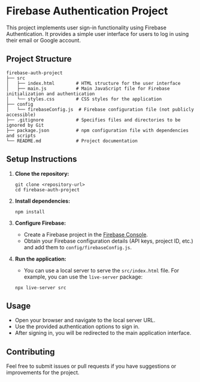 # Firebase Authentication Project

This project implements user sign-in functionality using Firebase Authentication. It provides a simple user interface for users to log in using their email or Google account.

## Project Structure

```
firebase-auth-project
├── src
│   ├── index.html        # HTML structure for the user interface
│   ├── main.js           # Main JavaScript file for Firebase initialization and authentication
│   └── styles.css        # CSS styles for the application
├── config
│   └── firebaseConfig.js  # Firebase configuration file (not publicly accessible)
├── .gitignore            # Specifies files and directories to be ignored by Git
├── package.json          # npm configuration file with dependencies and scripts
└── README.md             # Project documentation
```

## Setup Instructions

1. **Clone the repository:**
   ```
   git clone <repository-url>
   cd firebase-auth-project
   ```

2. **Install dependencies:**
   ```
   npm install
   ```

3. **Configure Firebase:**
   - Create a Firebase project in the [Firebase Console](https://console.firebase.google.com/).
   - Obtain your Firebase configuration details (API keys, project ID, etc.) and add them to `config/firebaseConfig.js`.

4. **Run the application:**
   - You can use a local server to serve the `src/index.html` file. For example, you can use the `live-server` package:
   ```
   npx live-server src
   ```

## Usage

- Open your browser and navigate to the local server URL.
- Use the provided authentication options to sign in.
- After signing in, you will be redirected to the main application interface.

## Contributing

Feel free to submit issues or pull requests if you have suggestions or improvements for the project.